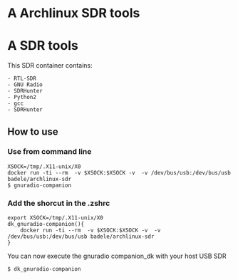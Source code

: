 # A Archlinux SDR tools

# A SDR tools

This SDR container contains:

    - RTL-SDR
    - GNU Radio
    - SDRHunter
    - Python2
    - gcc
    - SDRHunter

## How to use

### Use from command line

    XSOCK=/tmp/.X11-unix/X0
    docker run -ti --rm  -v $XSOCK:$XSOCK -v  -v /dev/bus/usb:/dev/bus/usb badele/archlinux-sdr
    $ gnuradio-companion

### Add the shorcut in the .zshrc

    export XSOCK=/tmp/.X11-unix/X0
    dk_gnuradio-companion(){
        docker run -ti --rm  -v $XSOCK:$XSOCK -v  -v /dev/bus/usb:/dev/bus/usb badele/archlinux-sdr
    }

You can now execute the gnuradio companion_dk with your host USB SDR

    $ dk_gnuradio-companion